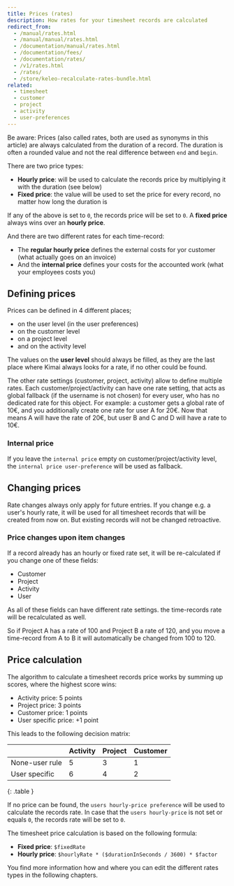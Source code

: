 ```yaml
---
title: Prices (rates)
description: How rates for your timesheet records are calculated
redirect_from: 
  - /manual/rates.html
  - /manual/manual/rates.html
  - /documentation/manual/rates.html
  - /documentation/fees/
  - /documentation/rates/
  - /v1/rates.html
  - /rates/
  - /store/keleo-recalculate-rates-bundle.html
related:
  - timesheet
  - customer
  - project
  - activity
  - user-preferences
---
```


Be aware: Prices (also called rates, both are used as synonyms in this article) are always calculated from the duration of a record. 
The duration is often a rounded value and not the real difference between `end` and `begin`.

There are two price types:

- __Hourly price__: will be used to calculate the records price by multiplying it with the duration (see below)
- __Fixed price__: the value will be used to set the price for every record, no matter how long the duration is 

If any of the above is set to `0`, the records price will be set to `0`.
A __fixed price__ always wins over an __hourly price__.

And there are two different rates for each time-record:

- The __regular hourly price__ defines the external costs for yor customer (what actually goes on an invoice)
- And the __internal price__ defines your costs for the accounted work (what your employees costs you) 

## Defining prices

Prices can be defined in 4 different places;

- on the user level (in the user preferences)
- on the customer level
- on a project level
- and on the activity level

The values on the **user level** should always be filled, as they are the last place where Kimai always looks for a rate, if no other could be found.

The other rate settings (customer, project, activity) allow to define multiple rates.
Each customer/project/activity can have one rate setting, that acts as global fallback (if the username is not chosen) for every user, who has no dedicated rate for this object. 
For example: a customer gets a global rate of 10€, and you additionally create one rate for user A for 20€. Now that means A will have the rate of 20€, but user B and C and D will have a rate to 10€. 

### Internal price

If you leave the `internal price` empty on customer/project/activity level, the `internal price user-preference` will be used as fallback.  

## Changing prices

Rate changes always only apply for future entries. If you change e.g. a user's hourly rate, it will be used for all 
timesheet records that will be created from now on. But existing records will not be changed retroactive.

### Price changes upon item changes 

If a record already has an hourly or fixed rate set, it will be re-calculated if you change one of these fields:

- Customer
- Project
- Activity
- User

As all of these fields can have different rate settings. the time-records rate will be recalculated as well.

So if Project A has a rate of 100 and Project B a rate of 120, and you move a time-record from A to B it will automatically be changed from 100 to 120.

## Price calculation

The algorithm to calculate a timesheet records price works by summing up scores, where the highest score wins:

- Activity price: 5 points
- Project price: 3 points
- Customer price: 1 points
- User specific price: +1 point

This leads to the following decision matrix:

|                | Activity  | Project | Customer |
|----------------|-----------|---------|----------|
| None-user rule | 5         | 3       | 1        |
| User specific  | 6         | 4       | 2        |
{: .table }

If no price can be found, the `users hourly-price preference` will be used to calculate the records rate.
In case that the `users hourly-price` is not set or equals `0`, the records rate will be set to `0`.

The timesheet price calculation is based on the following formula:

- __Fixed price__: `$fixedRate`
- __Hourly price__: `$hourlyRate * ($durationInSeconds / 3600) * $factor`


You find more information how and where you can edit the different rates types in the following chapters.

